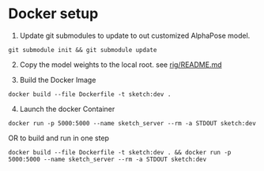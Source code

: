 # Docker setup

1. Update git submodules to update to out customized AlphaPose model.

`git submodule init && git submodule update`

2. Copy the model weights to the local root. see [rig/README.md](rig/README.md)

3. Build the Docker Image

`docker build --file Dockerfile -t sketch:dev .`

4. Launch the docker Container

`docker run -p 5000:5000 --name sketch_server --rm -a STDOUT sketch:dev`

OR to build and run in one step

`docker build --file Dockerfile -t sketch:dev . && docker run -p 5000:5000 --name sketch_server --rm -a STDOUT sketch:dev`


